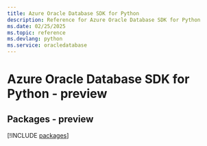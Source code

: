 ```yaml
---
title: Azure Oracle Database SDK for Python
description: Reference for Azure Oracle Database SDK for Python
ms.date: 02/25/2025
ms.topic: reference
ms.devlang: python
ms.service: oracledatabase
---
```

# Azure Oracle Database SDK for Python - preview
## Packages - preview
[!INCLUDE [packages](oracle-database-index.md)]